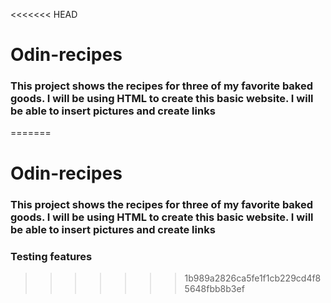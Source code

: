 <<<<<<< HEAD
# Odin-recipes
### This project shows the recipes for three of my favorite baked goods. I will be using HTML to create this basic website. I will be able to insert pictures and create links 
=======
# Odin-recipes
### This project shows the recipes for three of my favorite baked goods. I will be using HTML to create this basic website. I will be able to insert pictures and create links
### Testing features 
>>>>>>> 1b989a2826ca5fe1f1cb229cd4f85648fbb8b3ef

